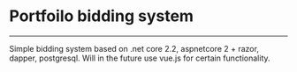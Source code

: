 # Portfoilo bidding system
----------

Simple bidding system based on .net core 2.2, aspnetcore 2 + razor, dapper, postgresql. Will in the future use vue.js for certain functionality. 